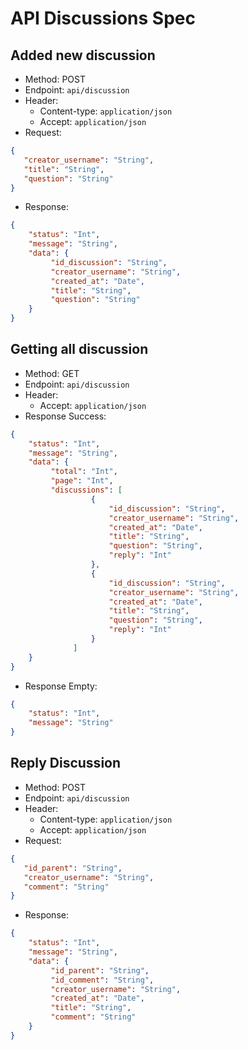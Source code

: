 # API Discussions Spec

## Added new discussion

- Method: POST
- Endpoint: `api/discussion`
- Header: 
    - Content-type: `application/json`
    - Accept: `application/json`
- Request:
```json
{
   "creator_username": "String",
   "title": "String",
   "question": "String"
}
```
- Response:
```json
{
    "status": "Int",
    "message": "String",
    "data": {
         "id_discussion": "String",
         "creator_username": "String",
         "created_at": "Date",
         "title": "String",
         "question": "String"
    }
}
```

## Getting all discussion

- Method: GET
- Endpoint: `api/discussion`
- Header: 
    - Accept: `application/json`
- Response Success:
```json
{
    "status": "Int",
    "message": "String",
    "data": {
         "total": "Int",
         "page": "Int",
         "discussions": [
                  {
                      "id_discussion": "String",
                      "creator_username": "String",
                      "created_at": "Date",
                      "title": "String",
                      "question": "String",
                      "reply": "Int"
                  },
                  {
                      "id_discussion": "String",
                      "creator_username": "String",
                      "created_at": "Date",
                      "title": "String",
                      "question": "String",
                      "reply": "Int"                          
                  }
              ]
    }
}
```
- Response Empty:
```json
{
    "status": "Int",
    "message": "String"
}
```

## Reply Discussion

- Method: POST
- Endpoint: `api/discussion`
- Header: 
    - Content-type: `application/json`
    - Accept: `application/json`
- Request:
```json
{
   "id_parent": "String",
   "creator_username": "String",
   "comment": "String"
}
```
- Response:
```json
{
    "status": "Int",
    "message": "String",
    "data": {
         "id_parent": "String",
         "id_comment": "String",
         "creator_username": "String",
         "created_at": "Date",
         "title": "String",
         "comment": "String"
    }
}
```
